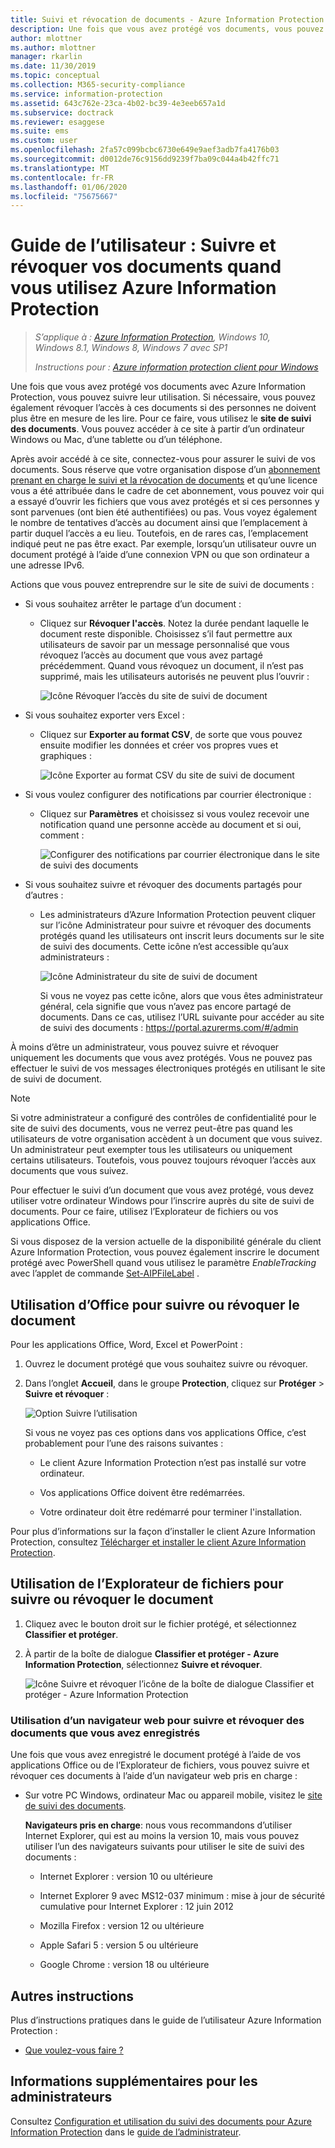 ```yaml
---
title: Suivi et révocation de documents - Azure Information Protection
description: Une fois que vous avez protégé vos documents, vous pouvez suivre la manière dont les personnes les utilisent. Si nécessaire, vous pouvez également révoquer l’accès à ces documents si ces personnes ne doivent plus être en mesure de les lire.
author: mlottner
ms.author: mlottner
manager: rkarlin
ms.date: 11/30/2019
ms.topic: conceptual
ms.collection: M365-security-compliance
ms.service: information-protection
ms.assetid: 643c762e-23ca-4b02-bc39-4e3eeb657a1d
ms.subservice: doctrack
ms.reviewer: esaggese
ms.suite: ems
ms.custom: user
ms.openlocfilehash: 2fa57c099bcbc6730e649e9aef3adb7fa4176b03
ms.sourcegitcommit: d0012de76c9156dd9239f7ba09c044a4b42ffc71
ms.translationtype: MT
ms.contentlocale: fr-FR
ms.lasthandoff: 01/06/2020
ms.locfileid: "75675667"
---
```

# <a name="user-guide-track-and-revoke-your-documents-when-you-use-azure-information-protection"></a>Guide de l’utilisateur : Suivre et révoquer vos documents quand vous utilisez Azure Information Protection

>*S’applique à : [Azure Information Protection](https://azure.microsoft.com/pricing/details/information-protection), Windows 10, Windows 8.1, Windows 8, Windows 7 avec SP1*
>
> *Instructions pour : [Azure information protection client pour Windows](../faqs.md#whats-the-difference-between-the-azure-information-protection-client-and-the-azure-information-protection-unified-labeling-client)*

Une fois que vous avez protégé vos documents avec Azure Information Protection, vous pouvez suivre leur utilisation. Si nécessaire, vous pouvez également révoquer l’accès à ces documents si des personnes ne doivent plus être en mesure de les lire. Pour ce faire, vous utilisez le **site de suivi des documents**. Vous pouvez accéder à ce site à partir d’un ordinateur Windows ou Mac, d’une tablette ou d’un téléphone.

Après avoir accédé à ce site, connectez-vous pour assurer le suivi de vos documents. Sous réserve que votre organisation dispose d’un [abonnement prenant en charge le suivi et la révocation de documents](https://www.microsoft.com/cloud-platform/azure-information-protection-features) et qu’une licence vous a été attribuée dans le cadre de cet abonnement, vous pouvez voir qui a essayé d’ouvrir les fichiers que vous avez protégés et si ces personnes y sont parvenues (ont bien été authentifiées) ou pas. Vous voyez également le nombre de tentatives d’accès au document ainsi que l’emplacement à partir duquel l’accès a eu lieu. Toutefois, en de rares cas, l’emplacement indiqué peut ne pas être exact. Par exemple, lorsqu’un utilisateur ouvre un document protégé à l’aide d’une connexion VPN ou que son ordinateur a une adresse IPv6.

Actions que vous pouvez entreprendre sur le site de suivi de documents :

- Si vous souhaitez arrêter le partage d’un document : 
    
    - Cliquez sur **Révoquer l'accès**. Notez la durée pendant laquelle le document reste disponible. Choisissez s’il faut permettre aux utilisateurs de savoir par un message personnalisé que vous révoquez l’accès au document que vous avez partagé précédemment. Quand vous révoquez un document, il n’est pas supprimé, mais les utilisateurs autorisés ne peuvent plus l’ouvrir :
        
        ![Icône Révoquer l’accès du site de suivi de document](../media/tracking-site-revoke-access-icon.png)
        
- Si vous souhaitez exporter vers Excel : 
    
    - Cliquez sur **Exporter au format CSV**, de sorte que vous pouvez ensuite modifier les données et créer vos propres vues et graphiques :
         
        ![Icône Exporter au format CSV du site de suivi de document](../media/tracking-site-export-icon.png)
         
- Si vous voulez configurer des notifications par courrier électronique : 
     
    - Cliquez sur **Paramètres** et choisissez si vous voulez recevoir une notification quand une personne accède au document et si oui, comment :
        
        ![Configurer des notifications par courrier électronique dans le site de suivi des documents](../media/tracking-site-settings-email.png)

- Si vous souhaitez suivre et révoquer des documents partagés pour d’autres :
    
    - Les administrateurs d’Azure Information Protection peuvent cliquer sur l’icône Administrateur pour suivre et révoquer des documents protégés quand les utilisateurs ont inscrit leurs documents sur le site de suivi des documents. Cette icône n’est accessible qu’aux administrateurs :
        
        ![Icône Administrateur du site de suivi de document](../media/tracking-site-admin-icon.png)
        
        Si vous ne voyez pas cette icône, alors que vous êtes administrateur général, cela signifie que vous n’avez pas encore partagé de documents. Dans ce cas, utilisez l’URL suivante pour accéder au site de suivi des documents : https://portal.azurerms.com/#/admin

À moins d’être un administrateur, vous pouvez suivre et révoquer uniquement les documents que vous avez protégés. Vous ne pouvez pas effectuer le suivi de vos messages électroniques protégés en utilisant le site de suivi de document.

> [!NOTE] 
> Si votre administrateur a configuré des contrôles de confidentialité pour le site de suivi des documents, vous ne verrez peut-être pas quand les utilisateurs de votre organisation accèdent à un document que vous suivez. Un administrateur peut exempter tous les utilisateurs ou uniquement certains utilisateurs. Toutefois, vous pouvez toujours révoquer l’accès aux documents que vous suivez.

Pour effectuer le suivi d’un document que vous avez protégé, vous devez utiliser votre ordinateur Windows pour l’inscrire auprès du site de suivi de documents. Pour ce faire, utilisez l’Explorateur de fichiers ou vos applications Office.

Si vous disposez de la version actuelle de la disponibilité générale du client Azure Information Protection, vous pouvez également inscrire le document protégé avec PowerShell quand vous utilisez le paramètre *EnableTracking* avec l’applet de commande [Set-AIPFileLabel](/powershell/azureinformationprotection/vlatest/set-aipfilelabel) .

## <a name="using-office-to-track-or-revoke-the-document"></a>Utilisation d’Office pour suivre ou révoquer le document

Pour les applications Office, Word, Excel et PowerPoint : 

1. Ouvrez le document protégé que vous souhaitez suivre ou révoquer.

2. Dans l’onglet **Accueil**, dans le groupe **Protection**, cliquez sur **Protéger** > **Suivre et révoquer** :

    ![Option Suivre l’utilisation](../media/track-usage-callout.png)
    
    Si vous ne voyez pas ces options dans vos applications Office, c’est probablement pour l’une des raisons suivantes :
    
    - Le client Azure Information Protection n’est pas installé sur votre ordinateur.
    
    - Vos applications Office doivent être redémarrées.
    
    - Votre ordinateur doit être redémarré pour terminer l'installation.
    
Pour plus d’informations sur la façon d’installer le client Azure Information Protection, consultez [Télécharger et installer le client Azure Information Protection](install-client-app.md).

## <a name="using-file-explorer-to-track-or-revoke-the-document"></a>Utilisation de l’Explorateur de fichiers pour suivre ou révoquer le document

1. Cliquez avec le bouton droit sur le fichier protégé, et sélectionnez **Classifier et protéger**.

2. À partir de la boîte de dialogue **Classifier et protéger - Azure Information Protection**, sélectionnez **Suivre et révoquer**.

    ![Icône Suivre et révoquer l’icône de la boîte de dialogue Classifier et protéger - Azure Information Protection](../media/track-and-revoke.png)


### <a name="using-a-web-browser-to-track-and-revoke-documents-that-you-have-registered"></a>Utilisation d’un navigateur web pour suivre et révoquer des documents que vous avez enregistrés

Une fois que vous avez enregistré le document protégé à l’aide de vos applications Office ou de l’Explorateur de fichiers, vous pouvez suivre et révoquer ces documents à l’aide d’un navigateur web pris en charge :

- Sur votre PC Windows, ordinateur Mac ou appareil mobile, visitez le [site de suivi des documents](https://go.microsoft.com/fwlink/?LinkId=529562).

    **Navigateurs pris en charge**: nous vous recommandons d’utiliser Internet Explorer, qui est au moins la version 10, mais vous pouvez utiliser l’un des navigateurs suivants pour utiliser le site de suivi des documents :

    - Internet Explorer : version 10 ou ultérieure

    - Internet Explorer 9 avec MS12-037 minimum : mise à jour de sécurité cumulative pour Internet Explorer : 12 juin 2012

    - Mozilla Firefox : version 12 ou ultérieure

    - Apple Safari 5 : version 5 ou ultérieure

    - Google Chrome : version 18 ou ultérieure


## <a name="other-instructions"></a>Autres instructions
Plus d’instructions pratiques dans le guide de l’utilisateur Azure Information Protection :

- [Que voulez-vous faire ?](client-user-guide.md#what-do-you-want-to-do)

## <a name="additional-information-for-administrators"></a>Informations supplémentaires pour les administrateurs    
Consultez [Configuration et utilisation du suivi des documents pour Azure Information Protection](client-admin-guide-document-tracking.md) dans le [guide de l’administrateur](client-admin-guide.md).
